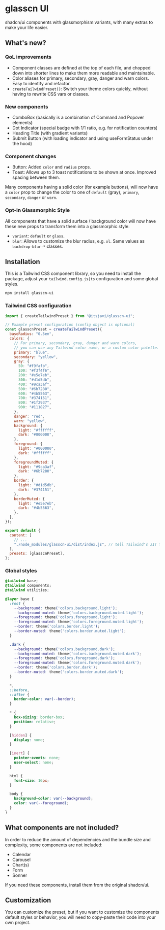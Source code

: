 # glasscn UI

shadcn/ui components with glassmorphism variants, with many extras to make your life easier.

## What's new?

### QoL improvements

- Component classes are defined at the top of each file, and chopped down into shorter lines
  to make them more readable and maintainable.
- Color aliases for primary, secondary, gray, danger and warn colors. Easy to identify and refactor.
- `createTailwindPreset()`: Switch your theme colors quickly, without having to rewrite CSS vars or classes.

### New components

- ComboBox (basically is a combination of Command and Popover elements)
- Dot Indicator (special badge with 1/1 ratio, e.g. for notification counters)
- Heading Title (with gradient variants)
- Submit Button (with loading indicator and using useFormStatus under the hood)

### Component changes

- Button: Added `color` and `radius` props.
- Toast: Allows up to 3 toast notifications to be shown at once. Improved spacing between them.

Many components having a solid color (for example buttons), will now have a `color` prop to change the color to one of
`default` (gray), `primary`, `secondary`, `danger` or `warn`.

### Opt-in Glassmorphic Style

All components that have a solid surface / background color will now have these new props to transform them into
a glassmorphic style:

- `variant`: `default` or `glass`.
- `blur`: Allows to customize the blur radius, e.g. `xl`. Same values as `backdrop-blur-*` classes.

## Installation

This is a Tailwind CSS component library, so you need to install the package, adjust your `tailwind.config.js|ts` configuration and some global styles.

```bash
npm install glasscn-ui
```

### Tailwind CSS configuration

```js
import { createTailwindPreset } from "@itsjavi/glasscn-ui";

// Example preset configuration (config object is optional)
const glasscnPreset = createTailwindPreset({
  baseRadius: "0.5em",
  colors: {
    // For primary, secondary, gray, danger and warn colors,
    // you can use any Tailwind color name, or a custom color palette.
    primary: "blue",
    secondary: "yellow",
    gray: {
      50: "#f9fafb",
      100: "#f3f4f6",
      200: "#e5e7eb",
      300: "#d1d5db",
      400: "#9ca3af",
      500: "#6b7280",
      600: "#4b5563",
      700: "#374151",
      800: "#1f2937",
      900: "#111827",
    },
    danger: "red",
    warn: "yellow",
    background: {
      light: "#ffffff",
      dark: "#000000",
    },
    foreground: {
      light: "#000000",
      dark: "#ffffff",
    },
    foregroundMuted: {
      light: "#9ca3af",
      dark: "#6b7280",
    },
    border: {
      light: "#d1d5db",
      dark: "#374151",
    },
    borderMuted: {
      light: "#e5e7eb",
      dark: "#4b5563",
    },
  },
});

export default {
  content: [
    // ...
    "./node_modules/glasscn-ui/dist/index.js", // tell Tailwind's JIT to also include glasscn-ui's classes.
  ],
  presets: [glasscnPreset],
};
```

### Global styles

```css
@tailwind base;
@tailwind components;
@tailwind utilities;

@layer base {
  :root {
    --background: theme('colors.background.light');
    --background-muted: theme('colors.background.muted.light');
    --foreground: theme('colors.foreground.light');
    --foreground-muted: theme('colors.foreground.muted.light');
    --border: theme('colors.border.light');
    --border-muted: theme('colors.border.muted.light');
  }

  .dark {
    --background: theme('colors.background.dark');
    --background-muted: theme('colors.background.muted.dark');
    --foreground: theme('colors.foreground.dark');
    --foreground-muted: theme('colors.foreground.muted.dark');
    --border: theme('colors.border.dark');
    --border-muted: theme('colors.border.muted.dark');
  }

  *,
  ::before,
  ::after {
    border-color: var(--border);
  }

  * {
    box-sizing: border-box;
    position: relative;
  }

  [hidden] {
    display: none;
  }

  [inert] {
    pointer-events: none;
    user-select: none;
  }

  html {
    font-size: 16px;
  }

  body {
    background-color: var(--background);
    color: var(--foreground);
  }
}
```

## What components are not included?

In order to reduce the amount of dependencies and the bundle size and complexity, some components are not included:

- Calendar
- Carousel
- Chart(s)
- Form
- Sonner

If you need these components, install them from the original shadcn/ui.

## Customization

You can customize the preset, but if you want to customize the components default styles or behavior, you will need to
copy-paste their code into your own project.
